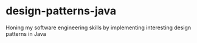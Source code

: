 # design-patterns-java
Honing my software engineering skills by implementing interesting design patterns in Java
